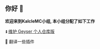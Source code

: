 ## 你好 👋

**欢迎来到KalcleMC小组, 本小组分配了如下工作**


⏫ [维护 Geyser 个人仓库版](https://github.com/KNCraft/Geyser)

📃 翻译一些插件
